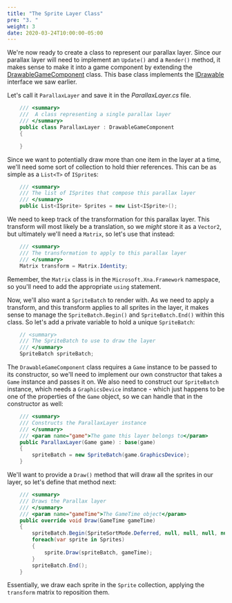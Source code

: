 ```yaml
---
title: "The Sprite Layer Class"
pre: "3. "
weight: 3
date: 2020-03-24T10:00:00-05:00
---
```

We're now ready to create a class to represent our parallax layer.  Since our parallax layer will need to implement an `Update()` and a `Render()` method, it makes sense to make it into a game component by extending the [DrawableGameComponent](https://docs.microsoft.com/en-us/previous-versions/windows/xna/bb196397(v%3Dxnagamestudio.42)) class.  This base class implements the [IDrawable](https://docs.microsoft.com/en-us/previous-versions/windows/xna/bb197416(v=xnagamestudio.42)) interface we saw earlier.


Let's call it `ParallaxLayer` and save it in the _ParallaxLayer.cs_ file.

```csharp
    /// <summary>
    ///  A class representing a single parallax layer
    /// </summary>
    public class ParallaxLayer : DrawableGameComponent
    {

    }
```

Since we want to potentially draw more than one item in the layer at a time, we'll need some sort of collection to hold thier references.  This can be as simple as a `List<T>` of `ISprite`s:

```csharp
    /// <summary>
    /// The list of ISprites that compose this parallax layer
    /// </summary>
    public List<ISprite> Sprites = new List<ISprite>();
```
We need to keep track of the transformation for this parallax layer.  This transform will most likely be a translation, so we _might_ store it as a `Vector2`, but ultimately we'll need a `Matrix`, so let's use that instead:

```csharp
    /// <summary>
    /// The transformation to apply to this parallax layer
    /// </summary>
    Matrix transform = Matrix.Identity;
```

Remember, the `Matrix` class is in the `Microsoft.Xna.Framework` namespace, so you'll need to add the appropriate `using` statement.

Now, we'll also want a `SpriteBatch` to render with.  As we need to apply a transform, and this transform applies to all sprites in the layer, it makes sense to manage the `SpriteBatch.Begin()` and `SpriteBatch.End()` within this class.  So let's add a private variable to hold a unique `SpriteBatch`:

```csharp
    // <summary>
    /// The SpriteBatch to use to draw the layer
    /// </summary>
    SpriteBatch spriteBatch;
```

The `DrawableGameComponent` class requires a `Game` instance to be passed to its constructor, so we'll need to implement our own constructor that takes a `Game` instance and passes it on.  We also need to construct our `SpriteBatch` instance, which needs a `GraphicsDevice` instance - which just happens to be one of the properties of the `Game` object, so we can handle that in the constructor as well:

```csharp 
    /// <summary>
    /// Constructs the ParallaxLayer instance 
    /// </summary>
    /// <param name="game">The game this layer belongs to</param>
    public ParallaxLayer(Game game) : base(game)
    {
        spriteBatch = new SpriteBatch(game.GraphicsDevice);
    }
```

We'll want to provide a `Draw()` method that will draw all the sprites in our layer, so let's define that method next:

```csharp 
    /// <summary>
    /// Draws the Parallax layer
    /// </summary>
    /// <param name="gameTime">The GameTime object</param>
    public override void Draw(GameTime gameTime)
    {
        spriteBatch.Begin(SpriteSortMode.Deferred, null, null, null, null, null, transform);
        foreach(var sprite in Sprites)
        {
            sprite.Draw(spriteBatch, gameTime);
        }
        spriteBatch.End();
    }
```

Essentially, we draw each sprite in the `Sprite` collection, applying the `transform` matrix to reposition them.